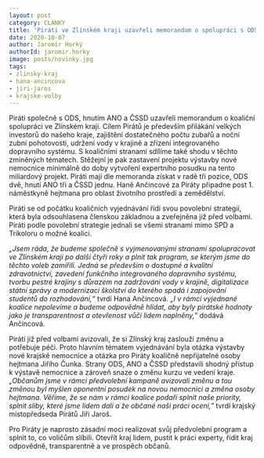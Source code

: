 ```yaml
---
layout: post
category: CLANKY
title: 'Piráti ve Zlínském kraji uzavřeli memorandum o spolupráci s ODS, ČSSD a ANO'
date: 2020-10-07
author: Jaromír Horký
authorId: jaromir.horky
image: posts/novinky.jpg
tags: 
- zlinsky-kraj
- hana-ancincova
- jiri-jaros
- krajske-volby
---
```

 Piráti společně s ODS, hnutím ANO a ČSSD uzavřeli memorandum o koaliční spolupráci ve Zlínském kraji. Cílem Pirátů je především přilákání velkých investorů do našeho kraje, zajištění dostatečného počtu zubařů a noční zubní pohotovosti, udržení vody v krajině a zřízení integrovaného dopravního systému. S koaličními stranami sdílíme také shodu v těchto zmíněných tématech. Stěžejní je pak zastavení projektu výstavby nové nemocnice minimálně do doby vytvoření expertního posudku na tento miliardový projekt.  Piráti mají dle memoranda získat v radě tři pozice, ODS dvě, hnutí ANO tři a ČSSD jednu. Haně Ančincové za Piráty připadne post 1. náměstkyně hejtmana pro oblast životního prostředí a zemědělství.

Piráti se od počátku koaličních vyjednávání řídí svou povolební strategií, která byla odsouhlasena členskou základnou a zveřejněna již před volbami. Piráti podle povolební strategie jednali se všemi stranami mimo SPD a Trikoloru o možné koalici. 

*„Jsem ráda, že budeme společně s vyjmenovanými stranami spolupracovat ve Zlínském kraji po další čtyři roky a plnit tak program, se kterým jsme do těchto voleb zamířili. Jedná se především o dostupné a kvalitní zdravotnictví, zavedení funkčního integrovaného dopravního systému, tvorbu pestré krajiny s důrazem na zadržování vody v krajině, digitalizace státní správy a modernizaci školství do kterého spadá i zapojování studentů do rozhodování,“* tvrdí Hana Ančincová. *„I v rámci vyjednané koalice nepolevíme a budeme odpovědně hlídat, aby byly pirátské hodnoty jako je transparentnost a otevřenost vůči lidem naplněny,”* dodává Ančincová.

Piráti již před volbami avizovali, že si Zlínský kraj zaslouží změnu a potřebuje péči. Proto hlavním tématem vyjednávání byla otázka výstavby nové krajské nemocnice a otázka pro Piráty koaličně nepřijatelné osoby hejtmana Jiřího Čunka. Strany ODS, ANO a ČSSD představili shodný přístup k výstavě nemocnice a zároveň snaze o změnu kurzu ve vedení kraje. *„Občanům jsme v rámci předvolební kampaně avizovali změnu a tou změnou byl myšlen oponentní posudek na novou nemocnici a změna osoby hejtmana. Věříme, že se nám v rámci koalice podaří splnit naše priority, splnit sliby, které jsme lidem dali a že občané naši práci ocení,”* tvrdí krajský místopředseda Pirátů Jiří Jaroš. 

Pro Piráty je naprosto zásadní moci realizovat svůj předvolební program a splnit to, co voličům slíbili. Otevřít kraj lidem, pustit k práci experty, řídit kraj odpovědně, transparentně a ve prospěch občanů. 
